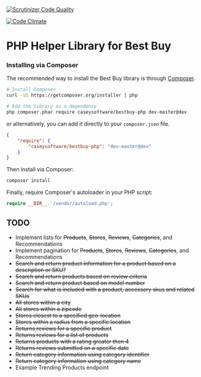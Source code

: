[![Scrutinizer Code Quality](https://scrutinizer-ci.com/g/caseysoftware/bestbuy-php/badges/quality-score.png?b=master)](https://scrutinizer-ci.com/g/caseysoftware/bestbuy-php/?branch=master)

[![Code Climate](https://codeclimate.com/github/caseysoftware/bestbuy-php/badges/gpa.svg)](https://codeclimate.com/github/caseysoftware/bestbuy-php)

PHP Helper Library for Best Buy
================================

### Installing via Composer

The recommended way to install the Best Buy library is through [Composer](http://getcomposer.org).

```bash
# Install Composer
curl -sS https://getcomposer.org/installer | php

# Add the library as a dependency
php composer.phar require caseysoftware/bestbuy-php dev-master@dev
```

or alternatively, you can add it directly to your `composer.json` file.

```json
{
    "require": {
        "caseysoftware/bestbuy-php": "dev-master@dev"
    }
}
```

Then install via Composer:

```bash
composer install
```

Finally, require Composer's autoloader in your PHP script:

```php
require __DIR__.'/vendor/autoload.php';
```
## TODO

*  Implement lists for ~~Products~~, ~~Stores~~, ~~Reviews~~, ~~Categories~~, and Recommendations
*  Implement pagination for ~~Products~~, ~~Stores~~, ~~Reviews~~, ~~Categories~~, and Recommendations
*  ~~Search and return product information for a product based on a description or SKU?~~
*  ~~Search and return products based on review criteria~~
*  ~~Search and return product based on model number~~
*  ~~Search for what is included with a product, accessory skus and related SKUs~~
*  ~~All stores within a city~~
*  ~~All stores within a zipcode~~
*  ~~Stores closest to a specified geo-location~~
*  ~~Stores within a radius from a specific location~~
*  ~~Returns reviews for a specific product~~
*  ~~Returns reviews for a list of products~~
*  ~~Returns products with a rating greater then 4~~
*  ~~Returns reviews submitted on a specific date~~
*  ~~Return category information using category identifier~~
*  ~~Return category information using category name~~
*  Example Trending Products endpoint
